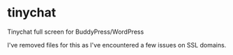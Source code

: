 tinychat
========

Tinychat full screen for BuddyPress/WordPress

I've removed files for this as I've encountered a few issues on SSL domains.
